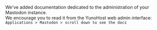 We've added documentation dedicated to the administration of your Mastodon instance.  
We encourage you to read it from the YunoHost web admin interface: `Applications > Mastodon > scroll down to see the docs`
